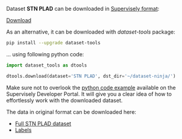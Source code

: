 Dataset **STN PLAD** can be downloaded in [Supervisely format](https://developer.supervisely.com/api-references/supervisely-annotation-json-format):

 [Download](https://assets.supervisely.com/supervisely-supervisely-assets-public/teams_storage/3/Z/J1/Ug2ZpHwWEKUs0AVIGlrzB02SlOFPqZG76z6da8C3DM2xoA008PItiazXw0JFMBw4TLviCZKxQ9gzWxjjAQQINztFrm4NLSGWBSpZJGImTH6WTNlDhGjaR5J11Ftj.tar)

As an alternative, it can be downloaded with *dataset-tools* package:
``` bash
pip install --upgrade dataset-tools
```

... using following python code:
``` python
import dataset_tools as dtools

dtools.download(dataset='STN PLAD', dst_dir='~/dataset-ninja/')
```
Make sure not to overlook the [python code example](https://developer.supervisely.com/getting-started/python-sdk-tutorials/iterate-over-a-local-project) available on the Supervisely Developer Portal. It will give you a clear idea of how to effortlessly work with the downloaded dataset.

The data in original format can be downloaded here:

- [Full STN PLAD dataset](https://github.com/andreluizbvs/PLAD/releases/download/1.0/plad.zip)
- [Labels](https://github.com/andreluizbvs/PLAD/files/8952243/labels.zip)
